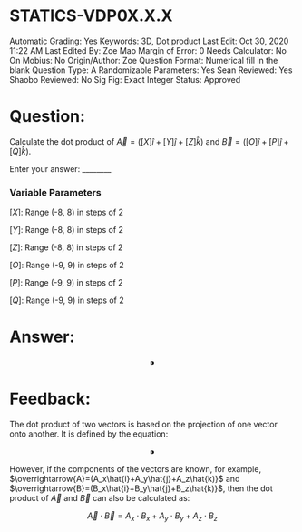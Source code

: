 # STATICS-VDP0X.X.X

Automatic Grading: Yes
Keywords: 3D, Dot product
Last Edit: Oct 30, 2020 11:22 AM
Last Edited By: Zoe Mao
Margin of Error: 0
Needs Calculator: No
On Mobius: No
Origin/Author: Zoe
Question Format: Numerical fill in the blank
Question Type: A
Randomizable Parameters: Yes
Sean Reviewed: Yes
Shaobo Reviewed: No
Sig Fig: Exact Integer
Status: Approved

# Question:

Calculate the dot product of $\overrightarrow{A}=([X]\hat{i}+[Y]\hat{j}+[Z]\hat{k})$ and $\overrightarrow{B}=([O]\hat{i}+[P]\hat{j}+[Q]\hat{k})$. 

Enter your answer: ________

### Variable Parameters

$[X]:$ Range (-8, 8) in steps of 2

$[Y]:$ Range (-8, 8) in steps of 2

$[Z]:$ Range (-8, 8) in steps of 2

$[O]:$ Range (-9, 9) in steps of 2

$[P]:$ Range (-9, 9) in steps of 2

$[Q]:$ Range (-9, 9) in steps of 2

# Answer:

$$⁍$$

# Feedback:

The dot product of two vectors is based on the projection of one vector onto another.  It is defined by the equation:

$$⁍$$

However, if the components of the vectors are known, for example, $\overrightarrow{A}=(A_x\hat{i}+A_y\hat{j}+A_z\hat{k)}$ and $\overrightarrow{B}=(B_x\hat{i}+B_y\hat{j}+B_z\hat{k)}$, then the dot product of $\overrightarrow{A}$ and $\overrightarrow{B}$ can also be calculated as:

$$\overrightarrow{A}\cdot\overrightarrow{B}=A_x\cdot B_x+A_y \cdot B_y+A_z\cdot B_z$$
